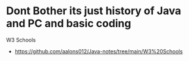 # Dont Bother its just history of Java and PC and basic coding
W3 Schools
- https://github.com/aalons012/Java-notes/tree/main/W3%20Schools

